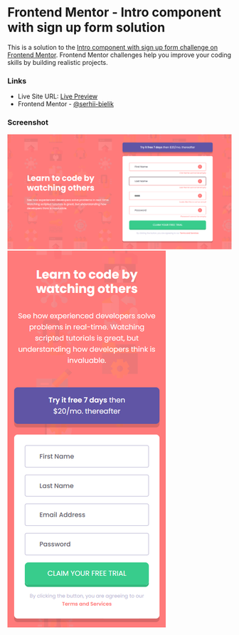 # Frontend Mentor - Intro component with sign up form solution

This is a solution to the [Intro component with sign up form challenge on Frontend Mentor](https://www.frontendmentor.io/challenges/intro-component-with-signup-form-5cf91bd49edda32581d28fd1). Frontend Mentor challenges help you improve your coding skills by building realistic projects.

### Links

- Live Site URL: [Live Preview](https://serhii-bielik.github.io/fm-intro-component-with-signup-form/)
- Frontend Mentor - [@serhii-bielik](https://www.frontendmentor.io/profile/serhii-bielik)

### Screenshot

![](./screenshot-desktop.png)
![](./screenshot-mobile.png)
